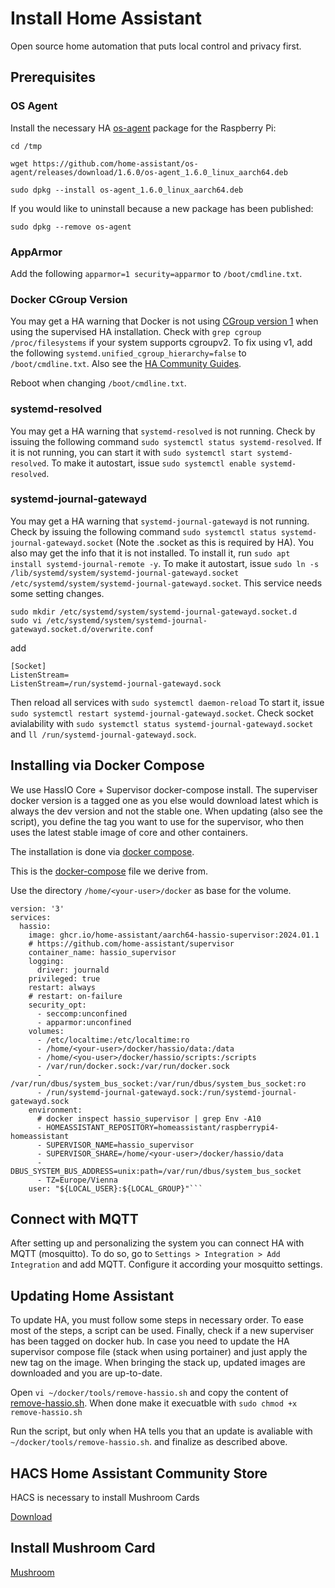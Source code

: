 # Install Home Assistant

Open source home automation that puts local control and privacy first.

## Prerequisites

### OS Agent

Install the necessary HA [os-agent](https://github.com/home-assistant/os-agent#agent-for-home-assistant-os) package for the Raspberry Pi: 

```
cd /tmp

wget https://github.com/home-assistant/os-agent/releases/download/1.6.0/os-agent_1.6.0_linux_aarch64.deb

sudo dpkg --install os-agent_1.6.0_linux_aarch64.deb
```
If you would like to uninstall because a new package has been published:
```
sudo dpkg --remove os-agent
```

### AppArmor

Add the following `apparmor=1 security=apparmor` to `/boot/cmdline.txt`.

### Docker CGroup Version

You may get a HA warning that Docker is not using [CGroup version 1](https://www.home-assistant.io/more-info/unsupported/cgroup_version/)
when using the supervised HA installation. Check with `grep cgroup /proc/filesystems` if your system supports cgroupv2. To fix using v1, add the following `systemd.unified_cgroup_hierarchy=false` to `/boot/cmdline.txt`. Also see the [HA Community Guides](https://community.home-assistant.io/t/failed-to-switch-to-cgroup-v1-error-on-manual-supervisor-install/487090/2).

Reboot when changing `/boot/cmdline.txt`.

### systemd-resolved

You may get a HA warning that `systemd-resolved` is not running. Check by issuing the following command `sudo systemctl status systemd-resolved`.
If it is not running, you can start it with `sudo systemctl start systemd-resolved`. To make it autostart, issue `sudo systemctl enable systemd-resolved`.

### systemd-journal-gatewayd

You may get a HA warning that `systemd-journal-gatewayd` is not running. Check by issuing the following command `sudo systemctl status systemd-journal-gatewayd.socket` (Note the .socket as this is required by HA). You also may get the info that it is not installed. To install it, run `sudo apt install systemd-journal-remote -y`. To make it autostart, issue `sudo ln -s /lib/systemd/system/systemd-journal-gatewayd.socket /etc/systemd/system/systemd-journal-gatewayd.socket`. This service needs some setting changes.

```
sudo mkdir /etc/systemd/system/systemd-journal-gatewayd.socket.d
sudo vi /etc/systemd/system/systemd-journal-gatewayd.socket.d/overwrite.conf
```
add

```
[Socket]
ListenStream=
ListenStream=/run/systemd-journal-gatewayd.sock
```
Then reload all services with `sudo systemctl daemon-reload` 
To start it, issue `sudo systemctl restart systemd-journal-gatewayd.socket`.
Check socket avialability with `sudo systemctl status systemd-journal-gatewayd.socket` and `ll /run/systemd-journal-gatewayd.sock`.

## Installing via Docker Compose

We use HassIO Core + Supervisor docker-compose install. The superviser docker version is a tagged one as you else would download latest which is always the dev version and not the stable one. When updating (also see the script), you define the tag you want to use for the supervisor, who then uses the latest stable image of core and other containers.

The installation is done via [docker compose](https://www.home-assistant.io/installation/alternative/#docker-compose).

This is the [docker-compose](https://github.com/postlund/hassio-compose/blob/master/docker-compose.yaml) file we derive from.

Use the directory `/home/<your-user>/docker` as base for the volume.

```
version: '3'
services:
  hassio:
    image: ghcr.io/home-assistant/aarch64-hassio-supervisor:2024.01.1
    # https://github.com/home-assistant/supervisor
    container_name: hassio_supervisor
    logging:
      driver: journald
    privileged: true
    restart: always
    # restart: on-failure
    security_opt:
      - seccomp:unconfined
      - apparmor:unconfined
    volumes:
      - /etc/localtime:/etc/localtime:ro
      - /home/<your-user>/docker/hassio/data:/data
      - /home/<you-user>/docker/hassio/scripts:/scripts
      - /var/run/docker.sock:/var/run/docker.sock
      - /var/run/dbus/system_bus_socket:/var/run/dbus/system_bus_socket:ro
      - /run/systemd-journal-gatewayd.sock:/run/systemd-journal-gatewayd.sock
    environment:
      # docker inspect hassio_supervisor | grep Env -A10
      - HOMEASSISTANT_REPOSITORY=homeassistant/raspberrypi4-homeassistant
      - SUPERVISOR_NAME=hassio_supervisor
      - SUPERVISOR_SHARE=/home/<your-user>/docker/hassio/data
      - DBUS_SYSTEM_BUS_ADDRESS=unix:path=/var/run/dbus/system_bus_socket
      - TZ=Europe/Vienna
    user: "${LOCAL_USER}:${LOCAL_GROUP}"```
```

## Connect with MQTT

After setting up and personalizing the system you can connect HA with MQTT (mosquitto). To do so, go to `Settings > Integration > Add Integration` and add MQTT. Configure it according your mosquitto settings.

## Updating Home Assistant

To update HA, you must follow some steps in necessary order. To ease most of the steps, a script can be used. Finally, check if a new superviser has been tagged on docker hub. In case you need to update the HA supervisor compose file (stack when using portainer) and just apply the new tag on the image. When bringing the stack up, updated images are downloaded and you are up-to-date.

Open `vi ~/docker/tools/remove-hassio.sh` and copy the content of [remove-hassio.sh](../scripts/remove-hassio.sh). When done make it execuatble with `sudo chmod +x remove-hassio.sh`

Run the script, but only when HA tells you that an update is avaliable with `~/docker/tools/remove-hassio.sh`. and finalize as described above.

## HACS Home Assistant Community Store

HACS is necessary to install Mushroom Cards

[Download](https://hacs.xyz/docs/setup/download)

## Install Mushroom Card

[Mushroom](https://github.com/piitaya/lovelace-mushroom#installation)
